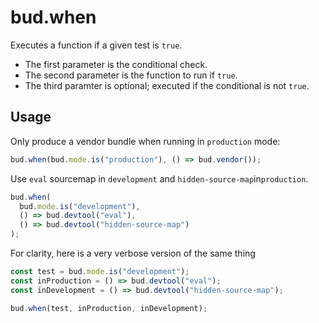 # bud.when

Executes a function if a given test is `true`.

- The first parameter is the conditional check.
- The second parameter is the function to run if `true`.
- The third paramter is optional; executed if the conditional is not `true`.

## Usage

Only produce a vendor bundle when running in `production` mode:

```js
bud.when(bud.mode.is("production"), () => bud.vendor());
```

Use `eval` sourcemap in `development` and `hidden-source-map`in`production`.

```js
bud.when(
  bud.mode.is("development"),
  () => bud.devtool("eval"),
  () => bud.devtool("hidden-source-map")
);
```

For clarity, here is a very verbose version of the same thing

```js
const test = bud.mode.is("development");
const inProduction = () => bud.devtool("eval");
const inDevelopment = () => bud.devtool("hidden-source-map");

bud.when(test, inProduction, inDevelopment);
```
